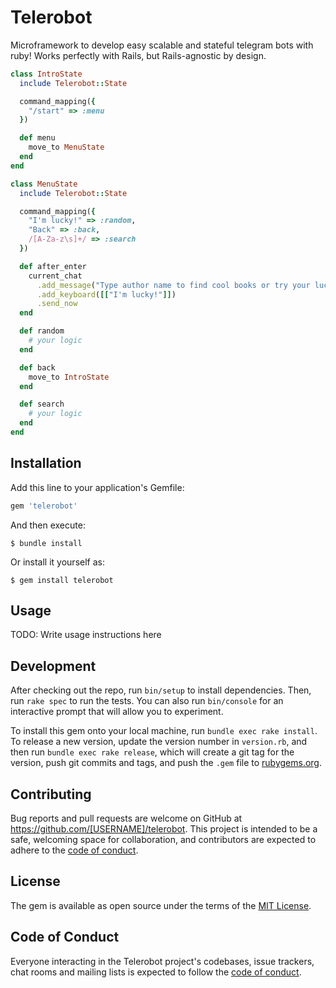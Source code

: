 # Telerobot

Microframework to develop easy scalable and stateful telegram bots with ruby! Works perfectly with Rails, but Rails-agnostic by design.

```ruby
class IntroState
  include Telerobot::State

  command_mapping({
    "/start" => :menu
  })

  def menu
    move_to MenuState
  end
end

class MenuState
  include Telerobot::State

  command_mapping({
    "I'm lucky!" => :random,
    "Back" => :back,
    /[A-Za-z\s]+/ => :search
  })

  def after_enter
    current_chat
      .add_message("Type author name to find cool books or try your luck")
      .add_keyboard([["I'm lucky!"]])
      .send_now
  end

  def random
    # your logic
  end

  def back
    move_to IntroState
  end

  def search
    # your logic
  end
end
```

## Installation

Add this line to your application's Gemfile:

```ruby
gem 'telerobot'
```

And then execute:

    $ bundle install

Or install it yourself as:

    $ gem install telerobot

## Usage

TODO: Write usage instructions here

## Development

After checking out the repo, run `bin/setup` to install dependencies. Then, run `rake spec` to run the tests. You can also run `bin/console` for an interactive prompt that will allow you to experiment.

To install this gem onto your local machine, run `bundle exec rake install`. To release a new version, update the version number in `version.rb`, and then run `bundle exec rake release`, which will create a git tag for the version, push git commits and tags, and push the `.gem` file to [rubygems.org](https://rubygems.org).

## Contributing

Bug reports and pull requests are welcome on GitHub at https://github.com/[USERNAME]/telerobot. This project is intended to be a safe, welcoming space for collaboration, and contributors are expected to adhere to the [code of conduct](https://github.com/[USERNAME]/telerobot/blob/master/CODE_OF_CONDUCT.md).


## License

The gem is available as open source under the terms of the [MIT License](https://opensource.org/licenses/MIT).

## Code of Conduct

Everyone interacting in the Telerobot project's codebases, issue trackers, chat rooms and mailing lists is expected to follow the [code of conduct](https://github.com/[USERNAME]/telerobot/blob/master/CODE_OF_CONDUCT.md).
